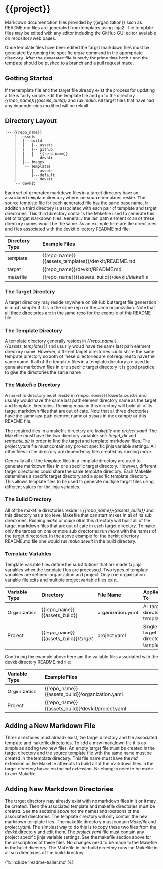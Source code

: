 # {{project}}

Markdown documentation files provided by {{organization}} such as README.md files are generated
from templates using jinja2.
The template files may be edited with any editor including the GitHub GUI editor available
on repository web pages.

Once template files have been edited the target markdown files must be generated by running
the specific _make_ command in the appropriate directory.
After the generated file is ready for prime time both it and the template should be pushed
to a branch and a pull request made.

## Getting Started

If the template file and the target file already exist the process for updating a file
is fairly simple.
Edit the template file and go to the directory *{{repo_name}}{{assets_build}}* and run _make_.
All target files that have had any dependencies modified will be rebuilt.

## Directory Layout

    |-- {{repo_name}}
        |-- assets
        |   |-- build
        |   |   |-- assets
        |   |   |-- github
        |   |   |-- {{repo_name}}
        |   |   `-- devkit
        |   |-- images
        |   `-- templates
        |       |-- assets
        |       |---default
        |       `-- devkit
        `-- devkit

Each set of generated markdown files in a target directory have an associated
template directory where the source templates reside.
The source template file for each generated file has the same base name.
In addition a third directory is associated with each pair of template and target directories.
This third directory contains the Makefile used to generate this set of target markdown files.
Generally the last path element of all of these directory names would be the same.
As an example here are the directories and files associated with the
devkit directory README.md file:

|Directory Type|Example Files|
|:-|:-|
|template|{{repo_name}}{{assets_templates}}/devkit/README.md|
|target|{{repo_name}}/devkit/README.md|
|makefile|{{repo_name}}{{assets_build}}/devkit/Makefile|

### The Target Directory

A target directory may reside anywhere on GitHub but target file generation is much simpler
if it is in the same repo or the same organization.
Note that all three directories are in the same repo for the example of this README file.

### The Template Directory

A template directory generally resides in *{{repo_name}}{{assets_templates}}* and usually
would have the same last path element directory name.
However, different target directories could share the same template directory so
both of these directories are not required to have the same name.
If all of the template files in a template directory are used to generate
markdown files in one specific target directory
it is good practice to give the directories the same name.

### The Makefile Directory

A makefile directory must reside in *{{repo_name}}{{assets_build}}* and usually would have
the same last path element directory name as the target and template directories.
Running _make_ in this directory will build all of its target markdown files that are out of date.
Note that all three directories have the same last path element name of *assets* in
the example of this README file.

The required files in a makefile directory are _Makefile_ and _project.yaml_.
The Makefile must have the two directory variables set: *target_dir* and *template_dir*
in order to find the target and template markdown files.
The _project.yaml_ file must contain any project specific jinja variable settings.
All other files in the directory are dependency files created by running _make_.

Generally all of the template files in a template directory are used to generate
markdown files in one specific target directory.
However, different target directories could share the same template directory.
Each Makefile determines a specific target directory and a specific template directory.
This allows template files to be used to generate multiple target files using
different values for the jinja variables.

### The Build Directory

All of the makefile directories reside in *{{repo_name}}{{assets_build}}* and this directory
has a top level Makefile that can start makes in all of its sub directories.
Running _make_ or _make all_ in this directory will build all of the target markdown files
that are out of date in each target directory.
To make only the targets on one or more sub directories run _make_ with the names
of the target directories.
In the above example for the devkit directory README.md file one would run _make devkit_
in the build directory.

### Template Variables

Template variable files define the substitutions that are made to jinja
variables when the template files are processed.
Two types of template variables are defined: organization and project.
Only one organization variable file exits and multiple project variable files exist.

|Variable Type|Directory|File Name|Applies To|
|:-|:-|:-|:-|
|Organization|{{repo_name}}{{assets_build}}|organization.yaml|All target directory templates
|Project|{{repo_name}}{{assets_build}}/_target_|project.yaml|Single target directory templates

Continuing the example above here are the variable files associated with the
devkit directory README.md file:

|Variable Type|Example Files|
|:-|:-|
|Organization|{{repo_name}}{{assets_build}}/organization.yaml|
|Project|{{repo_name}}{{assets_build}}/devkit/project.yaml|

## Adding a New Markdown File

Three directories must already exist, the target directory
and the associated template and makefile directories.
To add a mew markdown file it is as simple as adding two new files.
An empty target file must be created in the target directory and the source
template file with the same name must be created in the template directory.
This file name must have the _md_ extension as the Makefile attempts to build
all of the markdown files in the target directory based on the _md_ extension.
No changes need to be made to any Makefile.

## Adding New Markdown Directories

The target directory may already exist with no markdown files in it or it may be created.
Then the associated template and makefile directories must be created.
See the sections above for the names and locations of the associated directories.
The template directory will only contain the new markdown template files.
The makefile directory must contain _Makefile_ and _project.yaml_.
The simplest way to do this is to copy these two files from the _devkit_ directory
and edit them.
The _project.yaml_ file must contain any project specific jinja variable settings.
See the makefile section above for the descriptions of these files.
No changes need to be made to the Makefile in the build directory.
The Makefile in the build directory runs the Makefile in all sub directories of
the build directory.

{% include 'readme-trailer.md' %}
